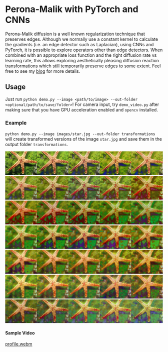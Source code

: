 # Perona-Malik with PyTorch and CNNs

Perona-Malik diffusion is a well known regularization technique that preserves edges. Although we normally use a constant kernel to calculate the gradients (i.e. an edge detector such as Laplacian), using CNNs and PyTorch, it is possible to explore operators other than edge detectors. When combined with an appropriate loss function and the right diffusion rate vs learning rate, this allows exploring aesthetically pleasing diffusion reaction transformations which still temporarily preserve edges to some extent. Feel free to see my [blog](https://gozepolat.github.io/posts/Art_with_math/) for more details.

## Usage

Just run `python demo.py --image <path/to/image> --out-folder <optional/path/to/save/folder>`! For camera input, try `demo_video.py` after making sure that you have GPU acceleration enabled and `opencv` installed.

### Example

`python demo.py --image images/star.jpg --out-folder transformations` will create transformed versions of the image `star.jpg` and save them in the output folder `transformations`.

<img src="transformations/star_0.jpg" width="20%" height="20%"><img src="transformations/star_1.jpg" width="20%" height="20%"><img src="transformations/star_2.jpg" width="20%" height="20%"><img src="transformations/star_3.jpg" width="20%" height="20%"><img src="transformations/star_4.jpg" width="20%" height="20%"><img src="transformations/star_5.jpg" width="20%" height="20%"><img src="transformations/star_6.jpg" width="20%" height="20%"><img src="transformations/star_7.jpg" width="20%" height="20%"><img src="transformations/star_8.jpg" width="20%" height="20%"><img src="transformations/star_9.jpg" width="20%" height="20%"><img src="transformations/star_10.jpg" width="20%" height="20%"><img src="transformations/star_11.jpg" width="20%" height="20%"><img src="transformations/star_12.jpg" width="20%" height="20%"><img src="transformations/star_13.jpg" width="20%" height="20%"><img src="transformations/star_14.jpg" width="20%" height="20%"><img src="transformations/star_15.jpg" width="20%" height="20%"><img src="transformations/star_16.jpg" width="20%" height="20%"><img src="transformations/star_17.jpg" width="20%" height="20%"><img src="transformations/star_18.jpg" width="20%" height="20%"><img src="transformations/star_19.jpg" width="20%" height="20%"><img src="transformations/star_20.jpg" width="20%" height="20%"><img src="transformations/star_21.jpg" width="20%" height="20%"><img src="transformations/star_22.jpg" width="20%" height="20%"><img src="transformations/star_23.jpg" width="20%" height="20%"><img src="transformations/star_24.jpg" width="20%" height="20%"><img src="transformations/star_25.jpg" width="20%" height="20%"><img src="transformations/star_26.jpg" width="20%" height="20%"><img src="transformations/star_27.jpg" width="20%" height="20%"><img src="transformations/star_28.jpg" width="20%" height="20%"><img src="transformations/star_29.jpg" width="20%" height="20%"><img src="transformations/star_30.jpg" width="20%" height="20%"><img src="transformations/star_31.jpg" width="20%" height="20%"><img src="transformations/star_32.jpg" width="20%" height="20%"><img src="transformations/star_33.jpg" width="20%" height="20%"><img src="transformations/star_34.jpg" width="20%" height="20%">

#### Sample Video

[profile.webm](https://github.com/gozepolat/fast-perona-malik/assets/25344752/efe4db2a-9fde-49e6-a6de-cc9a215b8b32)
